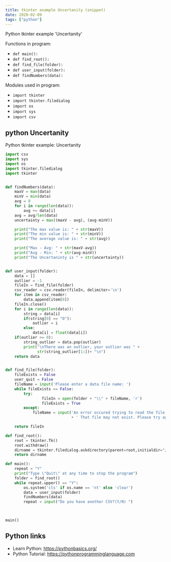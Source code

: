 ```yaml
---
title: tkinter example Uncertanity (snippet)
date: 2020-02-09
tags: ["python"]
---
```

Python tkinter example 'Uncertanity'

Functions in program: 
* `def main():`
* `def find_root():`
* `def find_file(folder):`
* `def user_input(folder):`
* `def findNumbers(data):`

Modules used in program: 
* `import tkinter`
* `import tkinter.filedialog`
* `import os`
* `import sys`
* `import csv`

## python Uncertanity

Python tkinter example: Uncertanity

```python
import csv
import sys
import os
import tkinter.filedialog
import tkinter


def findNumbers(data):
    maxV = max(data)
    minV = min(data)
    avg = 0
    for i in range(len(data)):
        avg += data[i]
    avg = avg/len(data)
    uncertainty = max((maxV - avg), (avg-minV))

    print("The max value is: " + str(maxV))
    print("The min value is: " + str(minV))
    print("The average value is: " + str(avg))

    print("Max - Avg: " + str(maxV-avg))
    print("Avg - Min: " + str(avg-minV))
    print("The Uncertaninty is " + str(uncertainty))


def user_input(folder):
    data = []
    outlier = -1
    fileIn = find_file(folder)
    csv_reader = csv.reader(fileIn, delimiter='\n')
    for item in csv_reader:
        data.append(item[0])
    fileIn.close()
    for i in range(len(data)):
        string = data[i]
        if(string[0] == "O"):
            outlier = i
        else:
            data[i] = float(data[i])
    if(outlier >= 0):
        string_outlier = data.pop(outlier)
        print("\nThere was an outlier, your outlier was " +
              str(string_outlier[1:])+ "\n")
    return data


def find_file(folder):
    fileExists = False
    user_quit = False
    fileName = input('Please enter a data file name: ')
    while fileExists == False:
        try:
                fileIn = open(folder + "\\" + fileName, 'r')
                fileExists = True
        except:
            fileName = input('An error occured trying to read the file.'
                             + ' That file may not exist. Please try again: ')

    return fileIn

def find_root():
    root = tkinter.Tk()
    root.withdraw()
    dirname = tkinter.filedialog.askdirectory(parent=root,initialdir="/",title='Please select a directory')
    return dirname

def main():
    repeat = "Y"
    print("Type \"Quit\" at any time to stop the program")
    folder = find_root()
    while repeat.upper() == "Y":
        os.system('cls' if os.name == 'nt' else 'clear')
        data = user_input(folder)
        findNumbers(data)
        repeat = input("Do you have another CSV?(Y/N) ")
        


main()


```

## Python links

- Learn Python: https://pythonbasics.org/
- Python Tutorial: https://pythonprogramminglanguage.com
